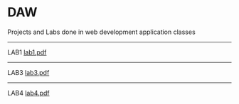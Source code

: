 # DAW
Projects and Labs done in web development application classes

-------------------------------------------------------------

LAB1
[lab1.pdf](https://github.com/LeonardoMoreira71512/DAW/files/9847118/lab1.pdf)

-------------------------------------------------------------

LAB3
[lab3.pdf](https://github.com/LeonardoMoreira71512/DAW/files/9847119/lab3.pdf)

-------------------------------------------------------------

LAB4
[lab4.pdf](https://github.com/LeonardoMoreira71512/DAW/files/9894507/lab4.pdf)
